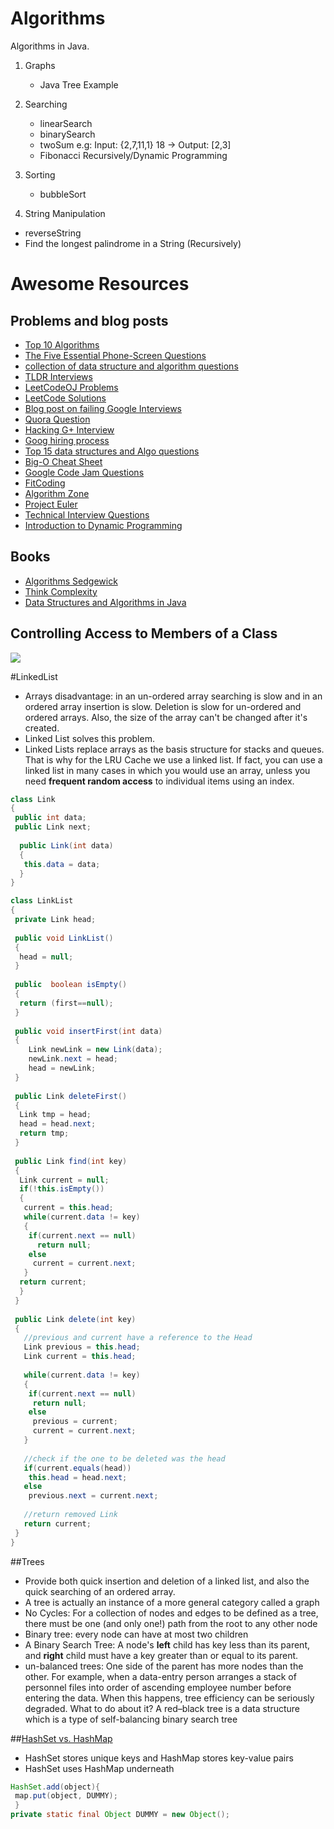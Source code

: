 Algorithms
==========

Algorithms in Java.

1. Graphs
 	* Java Tree Example 

2. Searching
	* linearSearch
	* binarySearch
	* twoSum e.g: Input: {2,7,11,1} 18 -> Output: [2,3]
	* Fibonacci Recursively/Dynamic Programming

3. Sorting
	* bubbleSort	 	

4. String Manipulation
  * reverseString
  * Find the longest palindrome in a String (Recursively)



# Awesome Resources

## Problems and blog posts
* [Top 10 Algorithms](http://www.programcreek.com/2012/11/top-10-algorithms-for-coding-interview/)
* [The Five Essential Phone-Screen Questions](https://sites.google.com/site/steveyegge2/five-essential-phone-screen-questions)
* [collection of data structure and algorithm questions](http://www.dsalgo.com/2013/02/index.php.html?m=1)
* [TLDR Interviews](https://docs.google.com/document/d/116s-IXQFsf6FNaPsc2jFXs_1wTJzemh1QNA7KVSaoII/edit)
* [LeetCodeOJ Problems](https://oj.leetcode.com/problemset/algorithms/)
* [LeetCode Solutions](http://www.programcreek.com/category/java-2/algorithms/)
* [Blog post on failing Google Interviews](http://alexbowe.com/failing-at-google-interviews/)
* [Quora Question](https://www.quora.com/What-should-I-expect-in-a-Software-Engineer-interview-at-Google-and-how-should-I-prepare?srid=vhu&share=1)
* [Hacking G+ Interview](http://courses.csail.mit.edu/iap/interview/materials.php)
* [Goog hiring process](https://www.google.ca/about/careers/lifeatgoogle/hiringprocess/)
* [Top 15 data structures and Algo questions](http://javarevisited.blogspot.ca/2013/03/top-15-data-structures-algorithm-interview-questions-answers-java-programming.html)
* [Big-O Cheat Sheet](http://bigocheatsheet.com/)
* [Google Code Jam Questions](https://code.google.com/codejam/contests.html)
* [FitCoding](http://www.fitcoding.com/)
* [Algorithm Zone](http://algorithm.zone/)
* [Project Euler](https://projecteuler.net)
* [Technical Interview Questions](https://github.com/nadbm/technical_interview_questions)
* [Introduction to Dynamic Programming](http://www.javacodegeeks.com/2014/02/dynamic-programming-introduction.html)

## Books
* [Algorithms Sedgewick](https://github.com/kasaquan/book/blob/master/Robert%20Sedgewick%20and%20Kevin%20Wayne%20-%20Algorithms,%204th%20edition.pdf)
* [Think Complexity](http://greenteapress.com/complexity/thinkcomplexity.pdf)
* [Data Structures and Algorithms in Java](http://rineshpk.weebly.com/uploads/1/8/2/0/1820991/data_structures_and_algorithms_in_javatqw_darksiderg.pdf)

## Controlling Access to Members of a Class
![](http://i.imgur.com/6CPMyGY.png)


#LinkedList
* Arrays disadvantage: in an un-ordered array searching is slow and in an ordered array insertion is slow. Deletion is slow for un-ordered and ordered arrays. Also, the size of the array can't be changed after it's created.
* Linked List solves this problem.
* Linked Lists replace arrays as the basis structure for stacks and queues. That is why for the LRU Cache we use a linked list. If fact, you can use a linked list in many cases in which you would use an array, unless you need **frequent random access** to individual items using an index.

```java
class Link
{
 public int data;
 public Link next;
 
  public Link(int data)
  {
   this.data = data;
  }
}

class LinkList
{
 private Link head;
 
 public void LinkList()
 {
  head = null;
 }
 
 public  boolean isEmpty()
 {
  return (first==null);
 }
 
 public void insertFirst(int data)
 {
    Link newLink = new Link(data);	
    newLink.next = head;
    head = newLink;
 }
 
 public Link deleteFirst()
 {
  Link tmp = head;
  head = head.next;
  return tmp;
 }
 
 public Link find(int key)
 {
  Link current = null;
  if(!this.isEmpty())
  {
   current = this.head;
   while(current.data != key)
   {
    if(current.next == null)
      return null;
    else
     current = current.next;
   }
  return current;
  }
 }
 
 public Link delete(int key)
 {
   //previous and current have a reference to the Head
   Link previous = this.head;
   Link current = this.head;
   
   while(current.data != key)
   {
    if(current.next == null)
     return null;
    else
     previous = current;
     current = current.next;
   }
   
   //check if the one to be deleted was the head
   if(current.equals(head))
    this.head = head.next;
   else
    previous.next = current.next;
    
   //return removed Link
   return current; 
 }
} 
```



##Trees
* Provide both quick insertion and deletion of a linked list, and also the quick searching of an ordered array.
* A tree is actually an instance of a more general category called a graph
* No Cycles: For a collection of nodes and edges to be defined as a tree, there must be one (and only one!) path from the root to any other node
* Binary tree: every node can have at most two children
* A Binary Search Tree: A node's **left** child has key less than its parent, and **right** child must have a key greater than or equal to its parent.
* un-balanced trees: One side of the parent has more nodes than the other. For example, when a data-entry person arranges a stack of personnel files into order of ascending employee number before entering the data. When this happens, tree efficiency can be seriously degraded. What to do about it? A red–black tree is a data structure which is a type of self-balancing binary search tree

##[HashSet vs. HashMap](http://stackoverflow.com/questions/5689517/java-hashset-vs-hashmap)
* HashSet stores unique keys and HashMap stores key-value pairs
* HashSet uses HashMap underneath
```java
HashSet.add(object){
 map.put(object, DUMMY);
 }
private static final Object DUMMY = new Object();
```

